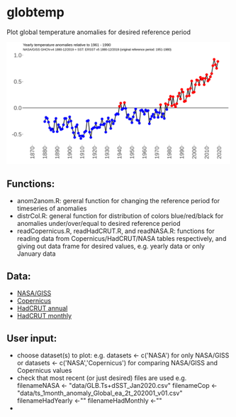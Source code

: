 # globtemp

Plot global temperature anomalies for desired reference period

![test](/NASA_09032020.png)


## Functions:
* anom2anom.R: gereral function for changing the reference period for timeseries of anomalies
* distrCol.R: general function for distribution of colors blue/red/black for anomalies under/over/equal to desired reference period
* readCopernicus.R, readHadCRUT.R, and readNASA.R: functions for reading data from Copernicus/HadCRUT/NASA tables respectively, and giving out data frame for desired values, e.g. yearly data or only January data


## Data: 
* [NASA/GISS](https://data.giss.nasa.gov/gistemp/tabledata_v4/GLB.Ts+dSST.csv)
* [Copernicus](https://climate.copernicus.eu/sites/default/files/2020-02/ts_12month_anomaly_Global_ea_2t_202001_v01.csv)
* [HadCRUT annual](https://www.metoffice.gov.uk/hadobs/hadcrut4/data/current/time_series/HadCRUT.4.6.0.0.annual_ns_avg.txt)
* [HadCRUT monthly](https://www.metoffice.gov.uk/hadobs/hadcrut4/data/current/time_series/HadCRUT.4.6.0.0.monthly_ns_avg.txt)

## User input:
* choose dataset(s) to plot: e.g. datasets <- c('NASA') for only NASA/GISS or datasets <- c('NASA','Copernicus') for comparing NASA/GISS and Copernicus values
* check that most recent (or just desired) files are used e.g. 
filenameNASA <- "data/GLB.Ts+dSST_Jan2020.csv"
filenameCop <-"data/ts_1month_anomaly_Global_ea_2t_202001_v01.csv"
filenameHadYearly <-""
filenameHadMonthly <-""
*
